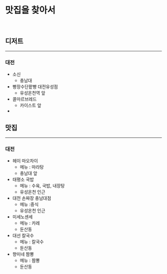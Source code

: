 # 맛집을 찾아서
<br/>

## 디저트
---
### 대전
- 소신
  - 충남대
- 빵장수단팥빵 대전유성점
  - 유성온천역 앞
- 콜마르브레드
  - 카이스트 앞
- 


## 맛집
---
### 대전
- 헤이 마오차이
  - 메뉴 : 마라탕
  - 충남대 앞
- 태평소 국밥
  - 메뉴 : 수육, 국밥, 내장탕
  - 유성온천 인근
- 대전 손짜장 충남대점
  - 메뉴 :중식
  - 유성온천 인근
- 미세노센세
  - 메뉴 : 카레
  - 둔산동
- 대선 칼국수
  - 메뉴 : 칼국수
  - 둔산동
- 향미네 짬뽕
  - 메뉴 : 짬뽕
  - 둔산동
